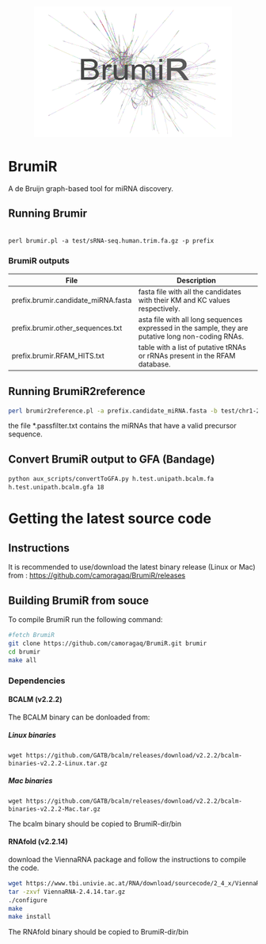 <p align="center"><img src="img/logo.png"
alt="BrumiR" width="400" height="264" border="0" /></p>

# BrumiR

A de Bruijn graph-based tool for miRNA discovery.

## Running Brumir

```

perl brumir.pl -a test/sRNA-seq.human.trim.fa.gz -p prefix

```

### BrumiR outputs

| File  |  Description  |   
|-------|---------------|
| prefix.brumir.candidate_miRNA.fasta   |  fasta file with all the candidates with their KM and KC values respectively. |
|  prefix.brumir.other_sequences.txt |  asta file with all long sequences expressed in the sample, they are putative long non-coding RNAs. |
| prefix.brumir.RFAM_HITS.txt | table with a list of putative tRNAs or rRNAs present in the RFAM database. |

 

## Running BrumiR2reference

```bash
perl brumir2reference.pl -a prefix.candidate_miRNA.fasta -b test/chr1-20M-50M.human.fna -p prefix2ref
```
the file *.passfilter.txt contains the miRNAs that have a valid precursor sequence.

## Convert BrumiR output to GFA (Bandage)
```python aux_scripts/convertToGFA.py h.test.unipath.bcalm.fa h.test.unipath.bcalm.gfa 18```


# Getting the latest source code
## Instructions
It is recommended to use/download the latest binary release (Linux or Mac) from : https://github.com/camoragaq/BrumiR/releases

## Building BrumiR from souce

To compile BrumiR run the following command:
```bash
#fetch BrumiR 
git clone https://github.com/camoragaq/BrumiR.git brumir
cd brumir
make all
```

### Dependencies

#### BCALM (v2.2.2)
The BCALM binary can be donloaded from: 
##### Linux binaries
```
wget https://github.com/GATB/bcalm/releases/download/v2.2.2/bcalm-binaries-v2.2.2-Linux.tar.gz
```
##### Mac binaries
```
wget https://github.com/GATB/bcalm/releases/download/v2.2.2/bcalm-binaries-v2.2.2-Mac.tar.gz
```
The bcalm binary should be copied to BrumiR-dir/bin


#### RNAfold (v2.2.14)
download the ViennaRNA package and follow the instructions to compile the code.
```bash
wget https://www.tbi.univie.ac.at/RNA/download/sourcecode/2_4_x/ViennaRNA-2.4.14.tar.gz
tar -zxvf ViennaRNA-2.4.14.tar.gz
./configure
make
make install
```

The RNAfold binary should be copied to BrumiR-dir/bin
